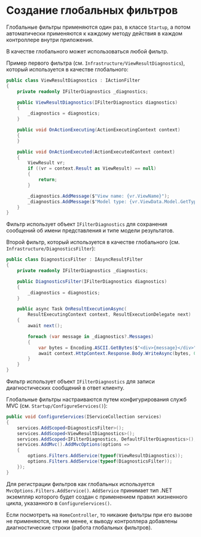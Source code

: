 # Создание глобальных фильтров

Глобальные фильтры применяются один раз, в классе `Startup`, а потом автоматически применяются
к каждому методу действия в каждом контроллере внутри приложения.

В качестве глобального может использоваться любой фильтр.

Пример первого фильтра (см. `Infrastructure/ViewResultDiagnostics`), который используется в
качестве глобального:
```cs
public class ViewResultDiagnostics : IActionFilter
{
    private readonly IFilterDiagnostics _diagnostics;

    public ViewResultDiagnostics(IFilterDiagnostics diagnostics)
    {
        _diagnostics = diagnostics;
    }

    public void OnActionExecuting(ActionExecutingContext context)
    {
    }

    public void OnActionExecuted(ActionExecutedContext context)
    {
        ViewResult vr;
        if ((vr = context.Result as ViewResult) == null)
        {
            return;
        }

        _diagnostics.AddMessage($"View name: {vr.ViewName}");
        _diagnostics.AddMessage($"Model type: {vr.ViewData.Model.GetType().Name}");
    }
}
```

Фильтр использует объект `IFilterDiagnostics` для сохранения сообщений об имени представления и
типе модели результатов.

Второй фильтр, который используется в качестве глобального (см. `Infrastructure/DiagnosticsFilter`):
```cs
public class DiagnosticsFilter : IAsyncResultFilter
{
    private readonly IFilterDiagnostics _diagnostics;

    public DiagnosticsFilter(IFilterDiagnostics diagnostics)
    {
        _diagnostics = diagnostics;
    }

    public async Task OnResultExecutionAsync(
        ResultExecutingContext context, ResultExecutionDelegate next)
    {
        await next();

        foreach (var message in _diagnostics?.Messages)
        {
            var bytes = Encoding.ASCII.GetBytes($"<div>{message}</div>");
            await context.HttpContext.Response.Body.WriteAsync(bytes, 0, bytes.Length);
        }
    }
}
```

Фильтр использует объект `IFilterDiagnostics` для записи диагностических сообщений в ответ клиенту.

Глобальные фильтры настраиваются путем конфигурирования служб MVC
(см. `Startup/ConfigureServices()`):
```cs
public void ConfigureServices(IServiceCollection services)
{
    services.AddScoped<DiagnosticsFilter>();
    services.AddScoped<ViewResultDiagnostics>();
    services.AddScoped<IFilterDiagnostics, DefaultFilterDiagnostics>();
    services.AddMvc().AddMvcOptions(options =>
    {
        options.Filters.AddService(typeof(ViewResultDiagnostics));
        options.Filters.AddService(typeof(DiagnosticsFilter));
    });
}
```

Для регистрации фильтров как глобальных используется `MvcOptions.Filters.AddService()`.
`AddService` принимает тип .NET экземпляр которого будет создан с применением правил жизненного
цикла, указанного в `ConfigureServices()`.

Если посмотреть на `HomeController`, то никакие фильтры при его вызове не применяются, тем не
менее, к выводу контроллера добавлены диагностические строки (работа глобальных фильтров).
